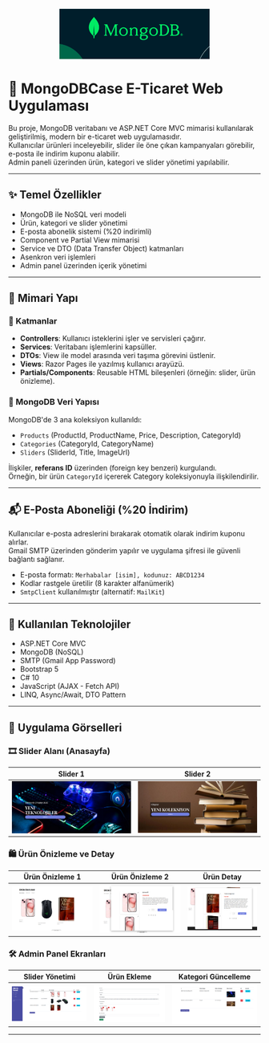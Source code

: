 <p align="center">
  <img src="mongoimages/10.png" alt="MongoDB Logo" width="300" height="100" />
</p>

# 🛒 MongoDBCase E-Ticaret Web Uygulaması

Bu proje, MongoDB veritabanı ve ASP.NET Core MVC mimarisi kullanılarak geliştirilmiş, modern bir e-ticaret web uygulamasıdır.  
Kullanıcılar ürünleri inceleyebilir, slider ile öne çıkan kampanyaları görebilir, e-posta ile indirim kuponu alabilir.  
Admin paneli üzerinden ürün, kategori ve slider yönetimi yapılabilir.

---

## ✨ Temel Özellikler

- MongoDB ile NoSQL veri modeli
- Ürün, kategori ve slider yönetimi
- E-posta abonelik sistemi (%20 indirimli)
- Component ve Partial View mimarisi
- Service ve DTO (Data Transfer Object) katmanları
- Asenkron veri işlemleri
- Admin panel üzerinden içerik yönetimi

---

## 🧩 Mimari Yapı

### 🔹 Katmanlar

- **Controllers**: Kullanıcı isteklerini işler ve servisleri çağırır.
- **Services**: Veritabanı işlemlerini kapsüller.
- **DTOs**: View ile model arasında veri taşıma görevini üstlenir.
- **Views**: Razor Pages ile yazılmış kullanıcı arayüzü.
- **Partials/Components**: Reusable HTML bileşenleri (örneğin: slider, ürün önizleme).

### 🔹 MongoDB Veri Yapısı

MongoDB'de 3 ana koleksiyon kullanıldı:

- `Products` (ProductId, ProductName, Price, Description, CategoryId)
- `Categories` (CategoryId, CategoryName)
- `Sliders` (SliderId, Title, ImageUrl)

İlişkiler, **referans ID** üzerinden (foreign key benzeri) kurgulandı.  
Örneğin, bir ürün `CategoryId` içererek Category koleksiyonuyla ilişkilendirilir.

---

## 📬 E-Posta Aboneliği (%20 İndirim)

Kullanıcılar e-posta adreslerini bırakarak otomatik olarak indirim kuponu alırlar.  
Gmail SMTP üzerinden gönderim yapılır ve uygulama şifresi ile güvenli bağlantı sağlanır.

- E-posta formatı: `Merhabalar [isim], kodunuz: ABCD1234`
- Kodlar rastgele üretilir (8 karakter alfanümerik)
- `SmtpClient` kullanılmıştır (alternatif: `MailKit`)

---

## 🧪 Kullanılan Teknolojiler

- ASP.NET Core MVC
- MongoDB (NoSQL)
- SMTP (Gmail App Password)
- Bootstrap 5
- C# 10
- JavaScript (AJAX - Fetch API)
- LINQ, Async/Await, DTO Pattern

---

## 📸 Uygulama Görselleri

### 🎞️ Slider Alanı (Anasayfa)

| Slider 1 | Slider 2 |
|:--------:|:--------:|
| ![Slider1](mongoimages/1.png) | ![Slider2](mongoimages/2.png) |

### 🛍️ Ürün Önizleme ve Detay

| Ürün Önizleme 1 | Ürün Önizleme 2 | Ürün Detay |
|:---------------:|:---------------:|:-----------:|
| ![Ürün1](mongoimages/3.png) | ![Ürün2](mongoimages/4.png) | ![Detay](mongoimages/5.png) |

### 🛠️ Admin Panel Ekranları

| Slider Yönetimi | Ürün Ekleme | Kategori Güncelleme |
|:---------------:|:------------:|:--------------------:|
| ![AdminSlider](mongoimages/6.png) | ![AdminÜrün](mongoimages/7.png) | ![AdminKategori](mongoimages/8.png) |

---


